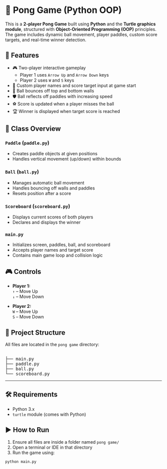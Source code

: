 # 🏓 Pong Game (Python OOP)

This is a **2-player Pong Game** built using **Python** and the **Turtle graphics module**, structured with **Object-Oriented Programming (OOP)** principles. The game includes dynamic ball movement, player paddles, custom score targets, and real-time winner detection.

## 🚀 Features

- 🎮 Two-player interactive gameplay  
  - Player 1 uses `Arrow Up` and `Arrow Down` keys  
  - Player 2 uses `W` and `S` keys  
- 🔢 Custom player names and score target input at game start  
- 🏓 Ball bounces off top and bottom walls  
- 🛡 Ball reflects off paddles with increasing speed  
- ⚽ Score is updated when a player misses the ball  
- 🏆 Winner is displayed when target score is reached  

## 🧠 Class Overview

### `Paddle` (`paddle.py`)
- Creates paddle objects at given positions
- Handles vertical movement (up/down) within bounds

### `Ball` (`ball.py`)
- Manages automatic ball movement
- Handles bouncing off walls and paddles
- Resets position after a score

### `Scoreboard` (`scoreboard.py`)
- Displays current scores of both players
- Declares and displays the winner

### `main.py`
- Initializes screen, paddles, ball, and scoreboard
- Accepts player names and target score
- Contains main game loop and collision logic

## 🎮 Controls

- **Player 1:**  
  `↑` – Move Up  
  `↓` – Move Down

- **Player 2:**  
  `W` – Move Up  
  `S` – Move Down

## 📁 Project Structure

All files are located in the `pong game` directory:

<pre> <br>├── main.py <br>├── paddle.py <br>├── ball.py <br>└── scoreboard.py </pre>
---

## 🛠 Requirements

- Python 3.x  
- `turtle` module (comes with Python)

## ▶️ How to Run

1. Ensure all files are inside a folder named `pong game/`
2. Open a terminal or IDE in that directory
3. Run the game using:


```bash
python main.py
